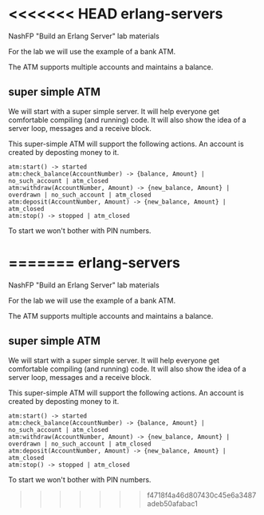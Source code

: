 <<<<<<< HEAD
erlang-servers
==============

NashFP "Build an Erlang Server" lab materials

For the lab we will use the example of a bank ATM. 

The ATM supports multiple accounts and maintains a balance. 

super simple ATM
----------------
We will start with a super simple server. It will help everyone get comfortable compiling (and running) code. It will also show the idea of a server loop, messages and a receive block.

This super-simple ATM will support the following actions. An account is created by deposting money to it.

````
atm:start() -> started
atm:check_balance(AccountNumber) -> {balance, Amount} | no_such_account | atm_closed
atm:withdraw(AccountNumber, Amount) -> {new_balance, Amount} | overdrawn | no_such_account | atm_closed
atm:deposit(AccountNumber, Amount) -> {new_balance, Amount} | atm_closed
atm:stop() -> stopped | atm_closed
````

To start we won't bother with PIN numbers.


=======
erlang-servers
==============
NashFP "Build an Erlang Server" lab materials

For the lab we will use the example of a bank ATM.

The ATM supports multiple accounts and maintains a balance.

super simple ATM
----------------

We will start with a super simple server. It will help everyone get comfortable compiling (and running) code. It will also show the idea of a server loop, messages and a receive block.

This super-simple ATM will support the following actions. An account is created by deposting money to it.

````
atm:start() -> started
atm:check_balance(AccountNumber) -> {balance, Amount} | no_such_account | atm_closed
atm:withdraw(AccountNumber, Amount) -> {new_balance, Amount} | overdrawn | no_such_account | atm_closed
atm:deposit(AccountNumber, Amount) -> {new_balance, Amount} | atm_closed
atm:stop() -> stopped | atm_closed
````

To start we won't bother with PIN numbers.
>>>>>>> f4718f4a46d807430c45e6a3487adeb50afabac1
